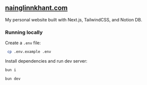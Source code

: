 ## [nainglinnkhant.com](https://nainglinnkhant.com)

My personal website built with Next.js, TailwindCSS, and Notion DB.

### Running locally

Create a `.env` file:

```bash
 cp .env.example .env
```

Install dependencies and run dev server:

```bash
bun i

bun dev
```
